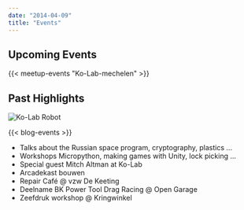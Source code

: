 ```yaml
---
date: "2014-04-09"
title: "Events"
---
```


## Upcoming Events

{{< meetup-events "Ko-Lab-mechelen" >}}

## Past Highlights

![Ko-Lab Robot](images/ko-lab-robot-transparant-768x1024.png#floatright)

{{< blog-events >}}

- Talks about the Russian space program, cryptography, plastics ...
- Workshops Micropython, making games with Unity, lock picking ...
- Special guest Mitch Altman at Ko-Lab
- Arcadekast bouwen
- Repair Café @ vzw De Keeting
- Deelname BK Power Tool Drag Racing @ Open Garage
- Zeefdruk workshop @ Kringwinkel
